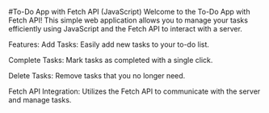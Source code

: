 #To-Do App with Fetch API (JavaScript)
Welcome to the To-Do App with Fetch API! This simple web application allows you 
to manage your tasks efficiently using JavaScript and the Fetch API to interact with a server.

Features:
Add Tasks: Easily add new tasks to your to-do list.

Complete Tasks: Mark tasks as completed with a single click.

Delete Tasks: Remove tasks that you no longer need.

Fetch API Integration: Utilizes the Fetch API to communicate with the server and manage tasks.
